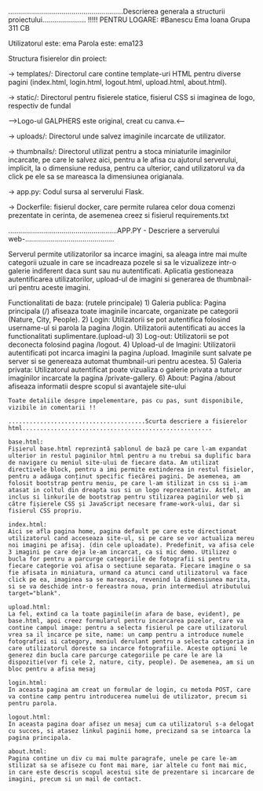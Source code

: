 ..........................................................Descrierea generala a structurii proiectului......................
!!!!! PENTRU LOGARE:
#Banescu Ema Ioana Grupa 311 CB

Utilizatorul este: ema        Parola este: ema123

Structura fisierelor din proiect:

  -> templates/: Directorul care contine template-uri HTML pentru diverse pagini (index.html, login.html, logout.html, upload.html, about.html).

  -> static/: Directorul pentru fisierele statice, fisierul CSS si imaginea de logo, respectiv de fundal

  -->Logo-ul GALPHERS este original, creat cu canva.<--
  
  -> uploads/: Directorul unde salvez imaginile incarcate de utilizator.

  -> thumbnails/: Directorul utilizat pentru a stoca miniaturile imaginilor incarcate, pe care le salvez aici, pentru a le
  afisa cu ajutorul serverului, implicit, la o dimensiune redusa, pentru ca ulterior, cand utilizatorul va da click pe ele sa se mareasca la dimensiunea origianala.

  -> app.py: Codul sursa al serverului Flask.

  -> Dockerfile: fisierul docker, care permite rularea celor doua comenzi prezentate in cerinta, de asemenea creez si fisierul requirements.txt

.......................................................APP.PY - Descriere a serverului web-.............................................

  Serverul permite utilizatorilor sa incarce imagini, sa aleaga intre mai multe categorii uzuale in care se incadreaza pozele
  si sa le vizualizeze intr-o galerie indiferent daca sunt sau nu autentificati. Aplicatia gestioneaza autentificarea utilizatorilor,
  upload-ul de imagini si generarea de thumbnail-uri pentru aceste imagini.

  Functionalitati de baza: (rutele principale)
    1) Galeria publica: Pagina principala (/) afiseaza toate imaginile incarcate, organizate pe categorii (Nature, City, People).
    2) Login: Utilizatorii se pot autentifica folosind username-ul si parola la pagina /login. Utilizatorii autentificati au acces la functionalitati suplimentare.(upload-ul)
    3) Log-out: Utilizatorii se pot deconecta folosind pagina /logout.
    4) Upload-ul de Imagini: Utilizatorii autentificati pot incarca imagini la pagina /upload. Imaginile sunt salvate pe server si se genereaza automat thumbnail-uri pentru acestea.
    5) Galeria privata: Utilizatorul autentificat poate vizualiza o galerie privata a tuturor imaginilor incarcate la pagina /private-gallery.
    6) About: Pagina /about afiseaza informatii despre scopul si avantajele site-ului

    Toate detaliile despre impelementare, pas cu pas, sunt disponibile, vizibile in comentarii !!

    .......................................Scurta descriere a fisierelor html......................................................

    base.html: 
    Fișierul base.html reprezintă șablonul de bază pe care l-am expandat ulterior in restul paginilor html pentru a nu trebui sa duplific bara de navigare cu meniul site-ului de fiecare data. Am utilizat directivele block, pentru a imi permite extinderea in restul fisielor, pentru a adăuga conținut specific fiecărei pagini. De asemenea, am folosit bootstrap pentru meniu, pe care l-am stilizat in css si i-am atasat in coltul din dreapta sus si un logo reprezentativ. Astfel, am inclus si linkurile de bootstrap pentru stilizarea paginilor web și către fișierele CSS și JavaScript necesare frame-work-ului, dar si fisierul CSS propriu.

    index.html:
    Aici se afla pagina home, pagina default pe care este directionat utilizatorul cand acceseaza site-ul, si pe care se vor actualiza mereu noi imagini pe afisaj. (din cele uploadate). Predefinit, va afisa cele 3 imagini pe care deja le-am incarcat, ca si mic demo. Utilizez o bucla for pentru a parcurge categoriile de fotografii si pentru fiecare categorie voi afisa o sectiune separata. Fiecare imagine o sa fie afisata in miniatura, urmand ca atunci cand utilizatorul va face click pe ea, imaginea sa se mareasca, revenind la dimensiunea marita, si se va deschide intr-o fereastra noua, prin intermediul atributului target="blank".

    upload.html:
    La fel, extind ca la toate paginile(in afara de base, evident), pe base.html, apoi creez formularul pentru incarcarea pozelor, care va contine campul image: pentru a selecta fisierul pe care utilizatorul vrea sa il incarce pe site, name: un camp pentru a introduce numele fotografiei si category, meniul derulant pentru a selecta categoria in care utilizatorul doreste sa incarce fotografiile. Aceste optiuni le generez din bucla care parcurge categoriile pe care le are la dispozitie(vor fi cele 2, nature, city, people). De asemenea, am si un bloc pentru a afisa mesaj
  
    login.html:
    In aceasta pagina am creat un formular de login, cu metoda POST, care va contine camp pentru introducerea numelui de utilizator, precum si pentru parola.

    logout.html:
    In aceasta pagina doar afisez un mesaj cum ca utilizatorul s-a delogat cu succes, si atasez linkul paginii home, precizand sa se intoarca la pagina principala.

    about.html:
    Pagina contine un div cu mai multe paragrafe, unele pe care le-am stilizat sa se afiseze cu font mai mare, iar altele cu font mai mic, in care este descris scopul acestui site de prezentare si incarcare de imagini, precum si un mail de contact.